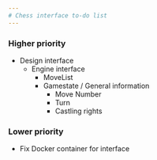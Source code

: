 ```yaml
---
# Chess interface to-do list
---
```


### Higher priority

- Design interface
  - Engine interface
    - MoveList
    - Gamestate / General information
      - Move Number
      - Turn
      - Castling rights

### Lower priority

- Fix Docker container for interface
